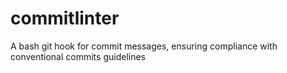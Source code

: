 # commitlinter
A bash git hook for commit messages, ensuring compliance with conventional commits guidelines
